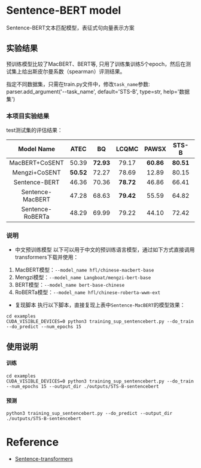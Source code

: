 # Sentence-BERT model

Sentence-BERT文本匹配模型，表征式句向量表示方案

## 实验结果
预训练模型比较了MacBERT、BERT等, 只用了训练集训练5个epoch，然后在测试集上给出斯皮尔曼系数（spearman）评测结果。

指定不同数据集，只需在train.py文件中，修改`task_name`参数:  
parser.add_argument('--task_name', default='STS-B', type=str, help='数据集')  

### 本项目实验结果
test测试集的评估结果：

| Model Name | ATEC | BQ | LCQMC | PAWSX | STS-B | Avg |
| :-: | :-: | :-: | :-: | :-: | :-: | :-: |
| MacBERT+CoSENT | 50.39 | **72.93** | 79.17 | **60.86** | **80.51** | **68.77**  |
| Mengzi+CoSENT | **50.52** | 72.27 | 78.69 | 12.89 | 80.15 | 58.90 |
| Sentence-BERT | 46.36 | 70.36 | **78.72** | 46.86 | 66.41 | 61.74 |
| Sentence-MacBERT | 47.28 | 68.63 | **79.42** | 55.59 | 64.82 | 63.15 |
| Sentence-RoBERTa | 48.29 | 69.99 | 79.22 | 44.10 | 72.42 | 62.80 |

### 说明
- 中文预训练模型
以下可以用于中文的预训练语言模型，通过如下方式直接调用transformers下载并使用：
1. MacBERT模型：`--model_name hfl/chinese-macbert-base`
2. Mengzi模型：`--model_name Langboat/mengzi-bert-base`
3. BERT模型：`--model_name bert-base-chinese`
4. RoBERTa模型：`--model_name hfl/chinese-roberta-wwm-ext`

- 复现脚本
执行以下脚本，直接复现上表中`Sentence-MacBERT`的模型效果：

```shell
cd examples
CUDA_VISIBLE_DEVICES=0 python3 training_sup_sentencebert.py --do_train --do_predict --num_epochs 15
```

## 使用说明
#### 训练
```shell
cd examples
CUDA_VISIBLE_DEVICES=0 python3 training_sup_sentencebert.py --do_train --num_epochs 15 --output_dir ./outputs/STS-B-sentencebert
```
#### 预测
```shell
python3 training_sup_sentencebert.py --do_predict --output_dir ./outputs/STS-B-sentencebert
```

# Reference
- [Sentence-transformers](https://www.sbert.net/examples/applications/computing-embeddings/README.html)